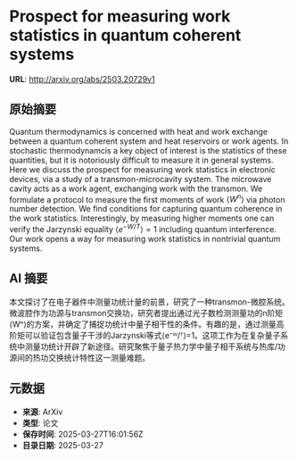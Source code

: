 # Prospect for measuring work statistics in quantum coherent systems

**URL**: http://arxiv.org/abs/2503.20729v1

## 原始摘要

Quantum thermodynamics is concerned with heat and work exchange between a
quantum coherent system and heat reservoirs or work agents. In stochastic
thermodynamcis a key object of interest is the statistics of these quantities,
but it is notoriously difficult to measure it in general systems. Here we
discuss the prospect for measuring work statistics in electronic devices, via a
study of a transmon-microcavity system. The microwave cavity acts as a work
agent, exchanging work with the transmon. We formulate a protocol to measure
the first moments of work $\langle W^n \rangle$ via photon number detection. We
find conditions for capturing quantum coherence in the work statistics.
Interestingly, by measuring higher moments one can verify the Jarzynski
equality $\langle e^{-W/T} \rangle = 1$ including quantum interference. Our
work opens a way for measuring work statistics in nontrivial quantum systems.


## AI 摘要

本文探讨了在电子器件中测量功统计量的前景，研究了一种transmon-微腔系统。微波腔作为功源与transmon交换功，研究者提出通过光子数检测测量功的n阶矩⟨Wⁿ⟩的方案，并确定了捕捉功统计中量子相干性的条件。有趣的是，通过测量高阶矩可以验证包含量子干涉的Jarzynski等式⟨e⁻ᵂ/ᵀ⟩=1。这项工作为在复杂量子系统中测量功统计开辟了新途径。研究聚焦于量子热力学中量子相干系统与热库/功源间的热功交换统计特性这一测量难题。

## 元数据

- **来源**: ArXiv
- **类型**: 论文
- **保存时间**: 2025-03-27T16:01:56Z
- **目录日期**: 2025-03-27
